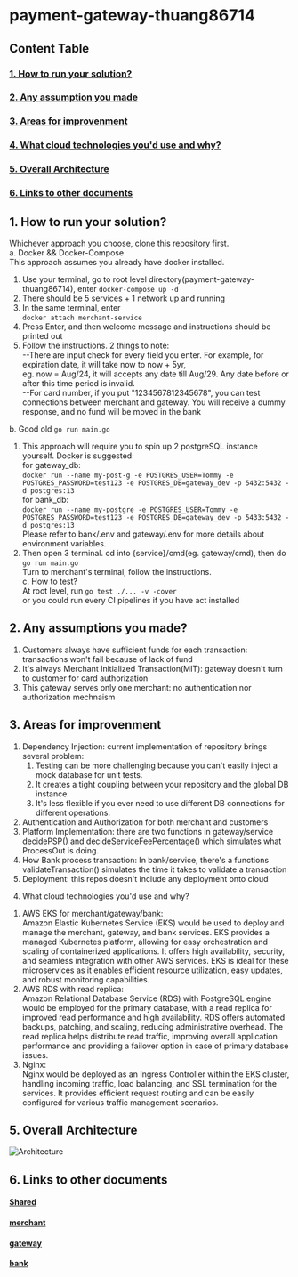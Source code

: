 ﻿# payment-gateway-thuang86714
## Content Table
### [1. How to run your solution?](#How-to-run-your-solution?)
### [2. Any assumption you made](#Any-assumptions-you-made?)
### [3. Areas for improvenment](#Areas-for-improvenment)
### [4. What cloud technologies you'd use and why?](#What-cloud-technologies-you'd-use-and-why?)
### [5. Overall Architecture](#Overall-Architecture)
### [6. Links to other documents](#Links-to-other-documents)
##  1. How to run your solution?
  Whichever approach you choose, clone this repository first.<br>
  a. Docker && Docker-Compose<br>
      This approach assumes you already have docker installed. 
    <ol>
          <li>Use your terminal, go to root level directory(payment-gateway-thuang86714), enter
             ```
             docker-compose up -d
             ```
          <li>There should be 5 services + 1 network up and running</li>
          <li>In the same terminal, enter             
          ```
             docker attach merchant-service
         ```</li>
          <li>Press Enter, and then welcome message and instructions should be printed out</li>
          <li>Follow the instructions. 2 things to note: <br>
                --There are input check for every field you enter. For example, for expiration date, it will take now to now + 5yr,<br> eg. now = Aug/24, it will accepts any date till Aug/29. Any date before or after this time period is invalid.<br>
                --For card number, if you put "1234567812345678", you can test connections between merchant and gateway. You will receive a dummy response, and no fund will be moved in the bank
                </li>
          </ol>
        b. Good old            ```
             go run main.go
         ```<br>
         <ol>
          <li>This approach will require you to spin up 2 postgreSQL instance yourself. Docker is suggested: <br>
          for gateway_db:<br>
         ```
         docker run --name my-post-g -e POSTGRES_USER=Tommy -e POSTGRES_PASSWORD=test123 -e POSTGRES_DB=gateway_dev -p 5432:5432 -d postgres:13
         ```<br>
          for bank_db:<br>
         ```
         docker run --name my-postgre -e POSTGRES_USER=Tommy -e POSTGRES_PASSWORD=test123 -e POSTGRES_DB=gateway_dev -p 5433:5432 -d postgres:13
         ```<br>
          Please refer to bank/.env and gateway/.env for more details about environment variables.<br></li>
          <li>Then open 3 terminal. cd into {service}/cmd(eg. gateway/cmd), then do ```
             go run main.go
         ```<br>
         Turn to merchant's terminal, follow the instructions.<br></li>
        c. How to test? <br>
        At root level, run ```
             go test ./... -v -cover
         ```<br>
         or you could run every CI pipelines if you have act installed<br>
         </ol>
##  2. Any assumptions you made?
  <ol>
        <li>Customers always have sufficient funds for each transaction: transactions won't fail because of lack of fund</li>
        <li>It's always Merchant Initialized Transaction(MIT): gateway doesn't turn to customer for card authorization</li>
        <li>This gateway serves only one merchant: no authentication nor authorization mechnaism</li>
  </ol>
  
##  3. Areas for improvenment
<ol>
  <li>Dependency Injection: current implementation of repository brings several problem:<br>
    <ol>
      <li>Testing can be more challenging because you can't easily inject a mock database for unit tests.
      <li>It creates a tight coupling between your repository and the global DB instance.
      <li>It's less flexible if you ever need to use different DB connections for different operations.
    </ol>
  </li>
  <li>Authentication and Authorization for both merchant and customers</li>
  <li>Platform Implementation: there are two functions in gateway/service decidePSP() and decideServiceFeePercentage() which simulates what ProcessOut is doing. </li>
  <li>How Bank process transaction: In bank/service, there's a functions validateTransaction() simulates the time it takes to validate a transaction</li>
  <li>Deployment: this repos doesn't include any deployment onto cloud</li>
  
</ol>

4. What cloud technologies you'd use and why?
<ol>
  <li>AWS EKS for merchant/gateway/bank:<br> Amazon Elastic Kubernetes Service (EKS) would be used to deploy and manage the merchant, gateway, and bank services. EKS provides a managed Kubernetes platform, allowing for easy orchestration and scaling of containerized applications. It offers high availability, security, and seamless integration with other AWS services. EKS is ideal for these microservices as it enables efficient resource utilization, easy updates, and robust monitoring capabilities.</li>
  <li>AWS RDS with read replica:<br> Amazon Relational Database Service (RDS) with PostgreSQL engine would be employed for the primary database, with a read replica for improved read performance and high availability. RDS offers automated backups, patching, and scaling, reducing administrative overhead. The read replica helps distribute read traffic, improving overall application performance and providing a failover option in case of primary database issues.</li>
  <li>Nginx:<br> Nginx would be deployed as an Ingress Controller within the EKS cluster, handling incoming traffic, load balancing, and SSL termination for the services. It provides efficient request routing and can be easily configured for various traffic management scenarios. </li>
</ol>

##  5. Overall Architecture
![Architecture](https://github.com/user-attachments/assets/ac6560de-a41a-4f43-b41b-c7b43b456c76)

##  6. Links to other documents
####  [Shared]()
####  [merchant]()
####  [gateway]()
####  [bank]()
